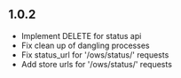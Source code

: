 ## 1.0.2

* Implement DELETE for status api
* Fix clean up of dangling processes
* Fix status\_url for '/ows/status/' requests
* Add store urls for '/ows/status/' requests

